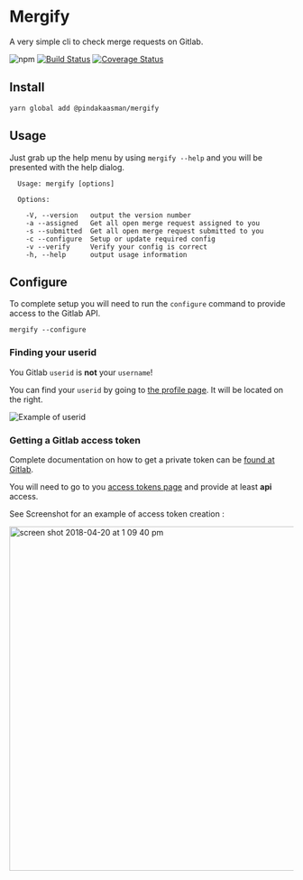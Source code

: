 # Mergify
A very simple cli to check merge requests on Gitlab.

![npm](http://img.shields.io/npm/v/@pindakaasman/mergify.svg)
[![Build Status](https://travis-ci.org/RamonGebben/mergify.svg?branch=master)](https://travis-ci.org/RamonGebben/mergify)
[![Coverage Status](https://coveralls.io/repos/github/RamonGebben/mergify/badge.svg?branch=master)](https://coveralls.io/github/RamonGebben/mergify?branch=master)

## Install

```
yarn global add @pindakaasman/mergify
```

## Usage

Just grab up the help menu by using `mergify --help` and you will be presented with the help dialog.
```
  Usage: mergify [options]

  Options:

    -V, --version   output the version number
    -a --assigned   Get all open merge request assigned to you
    -s --submitted  Get all open merge request submitted to you
    -c --configure  Setup or update required config
    -v --verify     Verify your config is correct
    -h, --help      output usage information
```

## Configure

To complete setup you will need to run the `configure` command to provide access to the Gitlab API.

```
mergify --configure
```

### Finding your userid

You Gitlab `userid` is **not** your `username`!

You can find your `userid` by going to [the profile page](https://gitlab.com/profile).
It will be located on the right.

![Example of userid](https://user-images.githubusercontent.com/921666/38989234-6d7ff064-43d6-11e8-8758-f90bddf7dbe5.png)

### Getting a Gitlab access token

Complete documentation on how to get a private token can be [found at Gitlab](https://docs.gitlab.com/ee/user/profile/personal_access_tokens.html).

You will need to go to you [access tokens page](https://gitlab.com/profile/personal_access_tokens) and provide at least **api** access.

See Screenshot for an example of access token creation  :

<img width="611" alt="screen shot 2018-04-20 at 1 09 40 pm" src="https://user-images.githubusercontent.com/921666/39047997-4022dfa2-449c-11e8-9bec-12039ad94d94.png">
